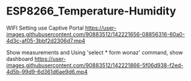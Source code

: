 # ESP8266_Temperature-Humidity

WIFI Setting use Captive Portal
https://user-images.githubusercontent.com/90883512/142221656-08856316-60a0-4d3c-af05-3bbf2d2306d7.mp4


Show measurements and Using 'select * form wonaz' command, show dashboard
https://user-images.githubusercontent.com/90883512/142221866-5f06d938-f2ed-4d5b-99d9-6d361d6ae9d6.mp4

